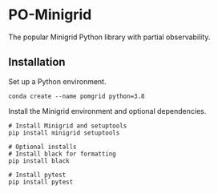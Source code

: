 # PO-Minigrid
The popular Minigrid Python library with partial observability.


## Installation
Set up a Python environment.
```
conda create --name pomgrid python=3.8
```

Install the Minigrid environment and optional dependencies.
```
# Install Minigrid and setuptools
pip install minigrid setuptools

# Optional installs
# Install black for formatting
pip install black

# Install pytest
pip install pytest
```
